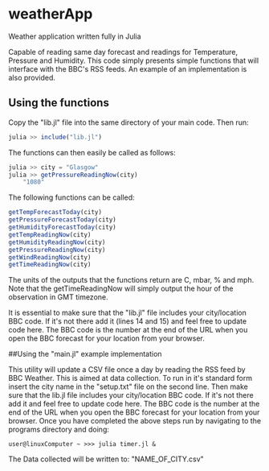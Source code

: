 # weatherApp
Weather application written fully in Julia

Capable of reading same day forecast and readings for Temperature, Pressure and Humidity.
This code simply presents simple functions that will interface with the BBC's RSS feeds.
An example of an implementation is also provided.
## Using the functions
Copy the "lib.jl" file into the same directory of your main code. Then run:
```julia
julia >> include("lib.jl")
```
The functions can then easily be called as follows:
```julia
julia >> city = "Glasgow"
julia >> getPressureReadingNow(city)
	"1080"
```
The following functions can be called:
```julia
getTempForecastToday(city)
getPressureForecastToday(city)
getHumidityForecastToday(city)
getTempReadingNow(city)
getHumidityReadingNow(city)
getPressureReadingNow(city)
getWindReadingNow(city)
getTimeReadingNow(city)
```
The units of the outputs that the functions return  are C, mbar, % and mph.
Note that the getTimeReadingNow will simply output the hour of the observation in GMT timezone.  

It is essential to make sure that the "lib.jl" file includes your city/location BBC code. If it's not there add it (lines 14 and 15) and feel free to update code here. The BBC code is the number at the end of the URL when you open the BBC forecast for your location from your browser.

##Using the "main.jl" example implementation

This utility will update a CSV file once a day by reading the RSS feed by BBC Weather. This is aimed at data collection.
To run in it's standard form insert the city name in the "setup.txt" file on the second line. 
Then make sure that the lib.jl file includes your city/location BBC code. If it's not there add it and feel free to update code here. The BBC code is the number at the end of the URL when you open the BBC forecast for your location from your browser.
Once you have completed the above steps run by navigating to the programs directory and doing:
```shell
user@linuxComputer ~ >>> julia timer.jl &
```
The Data collected will be written to: "NAME_OF_CITY.csv"